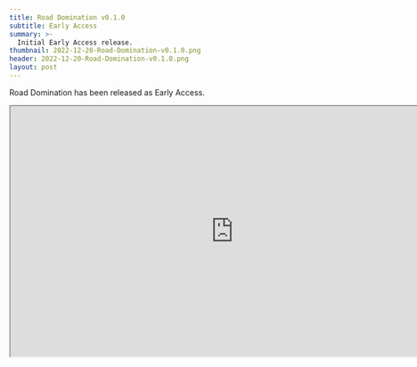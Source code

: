 ```yaml
---
title: Road Domination v0.1.0
subtitle: Early Access
summary: >-
  Initial Early Access release.
thumbnail: 2022-12-20-Road-Domination-v0.1.0.png
header: 2022-12-20-Road-Domination-v0.1.0.png
layout: post
---
```


Road Domination has been released as Early Access.

<iframe width="800" height="450" src="https://www.youtube.com/embed/s0yNRZJZK2c"></iframe>
